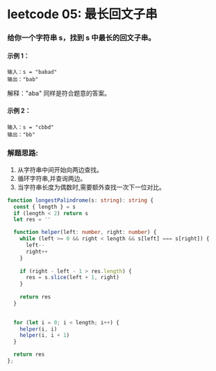 # leetcode 05: 最长回文子串
### 给你一个字符串 s，找到 s 中最长的回文子串。

#### 示例 1：
```
输入：s = "babad"
输出："bab"
```
解释："aba" 同样是符合题意的答案。
#### 示例 2：
```
输入：s = "cbbd"
输出："bb"
```

### 解题思路:
1. 从字符串中间开始向两边查找。
2. 循环字符串,并查询两边。
3. 当字符串长度为偶数时,需要额外查找一次下一位对比。
```ts
function longestPalindrome(s: string): string {
  const { length } = s
  if (length < 2) return s
  let res = ''

  function helper(left: number, right: number) {
    while (left >= 0 && right < length && s[left] === s[right]) {
      left--
      right++
    }
  
    if (right - left - 1 > res.length) {
      res = s.slice(left + 1, right)
    }
  
    return res
  }
  

  for (let i = 0; i < length; i++) {
    helper(i, i)
    helper(i, i + 1)
  }

  return res
};
```